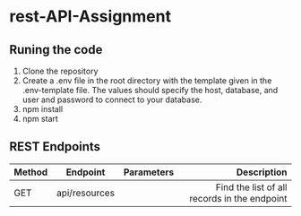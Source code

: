 # rest-API-Assignment


## Runing the code

1. Clone the repository 
2. Create a .env file in the root directory with the template given in the .env-template file. The values should specify the host, database, and user and password to connect to your database.
3. npm install
4. npm start


## REST Endpoints


| Method        | Endpoint           | Parameters  | Description  |
| ------------- |:-------------:| -----:| -----:|
| GET  | api/resources |  | Find the list of all records in the endpoint|
